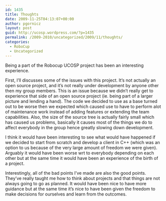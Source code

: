 ```yaml
---
id: 1435
title: Thoughts
date: 2009-11-25T04:13:07+00:00
author: pgornicz
layout: post
guid: http://ucosp.wordpress.com/?p=1435
permalink: /2009-2010/uncategorized/2009/11/thoughts/
categories:
  - RoboCup
  - Uncategorized
---
```

Being a part of the Robocup UCOSP project has been an interesting experience.

First, I&#8217;ll discusses some of the issues with this project. It&#8217;s not actually an open source project, and it&#8217;s not really under development by anyone other then my group members. This is an issue because we didn&#8217;t really get to experience that side of an open source project (ie. being part of a larger picture and lending a hand). The code we decided to use as a base turned out to be worse then we expected which caused use to have to perform alot of maintenance work instead of adding features or extending the team capabilities. Also, the size of the source tree is actually fairly small which has caused us problems, basically it causes most of the things we do to affect everybody in the group hence greatly slowing down development.

I think it would have been interesting to see what would have happened if we decided to start from scratch and develop a client in C++ (which was an option to us because of the very large amount of freedom we were given). Arguably it would have been worse wrt to everybody depending on each other but at the same time it would have been an experience of the birth of a project.

Interestingly, all of the bad points I&#8217;ve made are also the good points. They&#8217;ve really taught me how to think about projects and that things are not always going to go as planned. It would have been nice to have more guidance but at the same time it&#8217;s nice to have been given the freedom to make decisions for ourselves and learn from the outcomes.